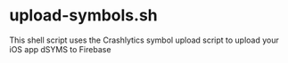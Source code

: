 # upload-symbols.sh
This shell script uses the Crashlytics symbol upload script to upload your iOS app dSYMS to Firebase

